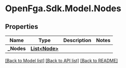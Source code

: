 # OpenFga.Sdk.Model.Nodes

## Properties

Name | Type | Description | Notes
------------ | ------------- | ------------- | -------------
**_Nodes** | [**List&lt;Node&gt;**](Node.md) |  | 

[[Back to Model list]](../README.md#models) [[Back to API list]](../README.md#api-endpoints) [[Back to README]](../README.md)

